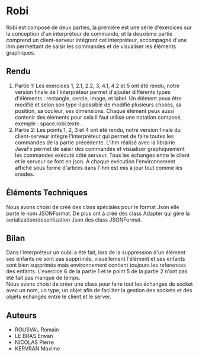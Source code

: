 # Robi
Robi est composé de deux parties, la première est une série d'exercices sur la conception d'un interpréteur de commande, et la deuxième partie comprend un client-serveur intégrant cet interpréteur, accompagné d'une ihm permettant de saisir les commandes et de visualiser les éléments graphiques.

## Rendu
<a id="rendu" class="anchor"></a>
1. Partie 1: 
    Les exercices 1, 2.1, 2.2, 3, 4.1, 4.2 et 5 ont été rendu, notre version finale de l'interpréteur permet d'ajouter différents types d'éléments : rectangle, cercle, image, et label.
    Un élément peux être modifié et selon son type il possible de modifié plusieurs choses, sa position, sa couleur, ses dimensions.
    Chaque élément peux aussi contenir des éléments pour cela il faut utilisé une notation composé, exemple : space.robi.texte .
2. Partie 2:
    Les points 1, 2, 3 et 4 ont été rendu, notre version finale du client-serveur intègre l'interpréteur qui permet de faire toutes les commandes de la partie précédente.
    L'ihm réalisé avec la librairie JavaFx permet de saisir des commandes et visualiser graphiquement les commandes exécuté côté serveur.
    Tous les échanges entre le client et le serveur se font en json.
    À chaque exécution l'environnement affiché sous forme d'arbres dans l'ihm est mis à jour tout comme les snodes.

## Éléments Techniques
<a id="elementsTechniques" class="anchor"></a>
Nous avons choisi de créé des class spéciales pour le format Json elle porte le nom JSONFormat. De plus ont à créé des class Adapter qui gère la serialization/deserilization Json des class JSONFormat.
## Bilan
<a id="bilan" class="anchor"></a>
Dans l'interpréteur un oubli a été fait, lors de la suppression d'un élément ses enfants ne sont pas supprimés, visuellement l'élément et ses enfants sont bien supprimés mais environnement contient toujours les references des enfants.
L'exercice 6 de la partie 1 et le point 5 de la partie 2 n'ont pas été fait pas manque de temps.
<br>Nous avons choisi de créer une class pour faire tout les échanges de socket avec un nom, un type, un objet afin de faciliter la gestion des sockets et des objets echangés entre le client et le server.
## Auteurs
<a id="auteurs" class="anchor"></a>
- ROUSVAL Romain
- LE BRAS Erwan
- NICOLAS Pierre
- KERVRAN Maxime
